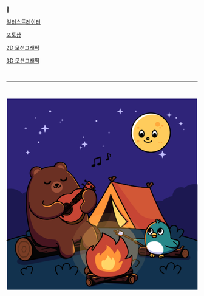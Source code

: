 :art:

[일러스트레이터](./일러스트레이터)

[포토샵](./포토샵)

[2D 모션그래픽](./2D모션그래픽)

[3D 모션그래픽](./3D모션그래픽)

<br />

---

<br />

![AnimalCamping](./일러스트레이터/imgs/AnimalCamping.png)
